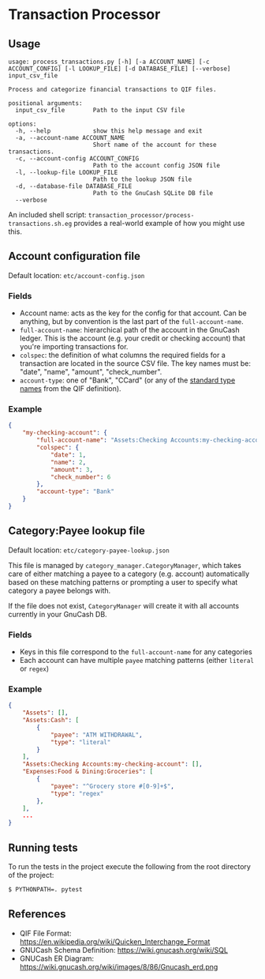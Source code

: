 # Transaction Processor

## Usage

```text
usage: process_transactions.py [-h] [-a ACCOUNT_NAME] [-c ACCOUNT_CONFIG] [-l LOOKUP_FILE] [-d DATABASE_FILE] [--verbose] input_csv_file

Process and categorize financial transactions to QIF files.

positional arguments:
  input_csv_file        Path to the input CSV file

options:
  -h, --help            show this help message and exit
  -a, --account-name ACCOUNT_NAME
                        Short name of the account for these transactions.
  -c, --account-config ACCOUNT_CONFIG
                        Path to the account config JSON file
  -l, --lookup-file LOOKUP_FILE
                        Path to the lookup JSON file
  -d, --database-file DATABASE_FILE
                        Path to the GnuCash SQLite DB file
  --verbose
```

An included shell script: `transaction_processor/process-transactions.sh.eg` provides a real-world example of how you might use this.

## Account configuration file

Default location: `etc/account-config.json`

### Fields

- Account name: acts as the key for the config for that account.  Can be anything, but by convention is the last part of the `full-account-name`.
- `full-account-name`: hierarchical path of the account in the GnuCash ledger. This is the account (e.g. your credit or checking account) that you're importing transactions for.
- `colspec`: the definition of what columns the required fields for a transaction are located in the source CSV file.  The key names must be: "date", "name", "amount", "check_number".
- `account-type`: one of "Bank", "CCard" (or any of the [standard type names](https://en.wikipedia.org/wiki/Quicken_Interchange_Format#Header_line) from the QIF definition).

### Example

```json
{
    "my-checking-account": {
        "full-account-name": "Assets:Checking Accounts:my-checking-account",
        "colspec": {
            "date": 1,
            "name": 2,
            "amount": 3,
            "check_number": 6
        },
        "account-type": "Bank"
    }
}
```

## Category:Payee lookup file

Default location: `etc/category-payee-lookup.json`

This file is managed by `category_manager.CategoryManager`, which takes care of either matching a payee to a category (e.g. account) automatically based on these matching patterns or prompting a user to specify what category a payee belongs with.

If the file does not exist, `CategoryManager` will create it with all accounts currently in your GnuCash DB.

### Fields

- Keys in this file correspond to the `full-account-name` for any categories
- Each account can have multiple `payee` matching patterns (either `literal` or `regex`)

### Example

```json
{
    "Assets": [],
    "Assets:Cash": [
        {
            "payee": "ATM WITHDRAWAL",
            "type": "literal"
        }
    ],
    "Assets:Checking Accounts:my-checking-account": [],
    "Expenses:Food & Dining:Groceries": [
        {
            "payee": "^Grocery store #[0-9]+$",
            "type": "regex"
        },
    ],
    ...
}
```

## Running tests

To run the tests in the project execute the following from the root directory of the project:

```sh
$ PYTHONPATH=. pytest
```

## References

- QIF File Format: https://en.wikipedia.org/wiki/Quicken_Interchange_Format
- GNUCash Schema Definition: https://wiki.gnucash.org/wiki/SQL
- GNUCash ER Diagram: https://wiki.gnucash.org/wiki/images/8/86/Gnucash_erd.png
